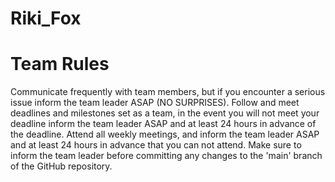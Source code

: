 # Riki_Fox

# Team Rules
Communicate frequently with team members, but if you encounter a serious issue inform the team leader ASAP (NO SURPRISES).
Follow and meet deadlines and milestones set as a team, in the event you will not meet your deadline inform the team leader ASAP and at least 24 hours in advance of the deadline.
Attend all weekly meetings, and inform the team leader ASAP and at least 24 hours in advance that you can not attend.
Make sure to inform the team leader before committing any changes to the 'main' branch of the GitHub repository.
